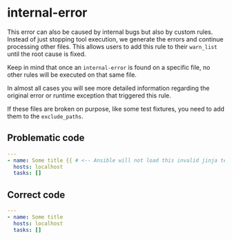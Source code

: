 # internal-error

This error can also be caused by internal bugs but also by custom rules.
Instead of just stopping tool execution, we generate the errors and continue
processing other files. This allows users to add this rule to their `warn_list`
until the root cause is fixed.

Keep in mind that once an `internal-error` is found on a specific file, no
other rules will be executed on that same file.

In almost all cases you will see more detailed information regarding the
original error or runtime exception that triggered this rule.

If these files are broken on purpose, like some test fixtures, you need to add
them to the `exclude_paths`.

## Problematic code

```yaml
---
- name: Some title {{ # <-- Ansible will not load this invalid jinja template
  hosts: localhost
  tasks: []
```

## Correct code

```yaml
---
- name: Some title
  hosts: localhost
  tasks: []
```
